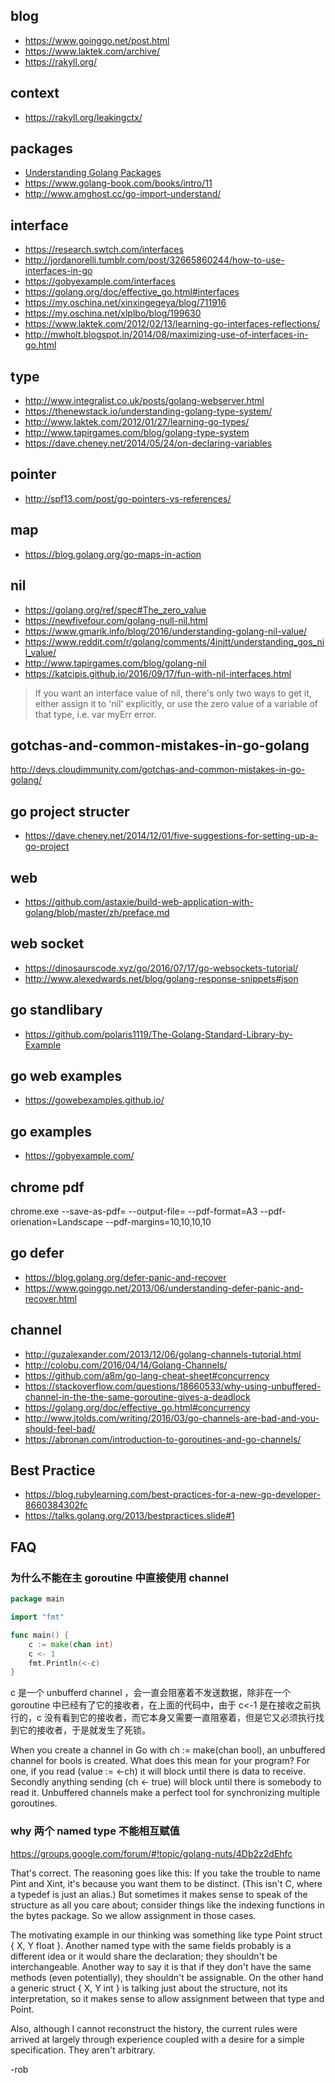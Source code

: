 ## blog

- https://www.goinggo.net/post.html
- https://www.laktek.com/archive/
- https://rakyll.org/

## context

- https://rakyll.org/leakingctx/

## packages

- [Understanding Golang Packages](https://thenewstack.io/understanding-golang-packages/)
- https://www.golang-book.com/books/intro/11
- http://www.amghost.cc/go-import-understand/

## interface

- https://research.swtch.com/interfaces
- http://jordanorelli.tumblr.com/post/32665860244/how-to-use-interfaces-in-go
- https://gobyexample.com/interfaces
- https://golang.org/doc/effective_go.html#interfaces
- https://my.oschina.net/xinxingegeya/blog/711916
- https://my.oschina.net/xlplbo/blog/199630
- https://www.laktek.com/2012/02/13/learning-go-interfaces-reflections/
- http://mwholt.blogspot.in/2014/08/maximizing-use-of-interfaces-in-go.html

## type

- http://www.integralist.co.uk/posts/golang-webserver.html
- https://thenewstack.io/understanding-golang-type-system/
- http://www.laktek.com/2012/01/27/learning-go-types/
- http://www.tapirgames.com/blog/golang-type-system
- https://dave.cheney.net/2014/05/24/on-declaring-variables

## pointer

- http://spf13.com/post/go-pointers-vs-references/

## map 

- https://blog.golang.org/go-maps-in-action

## nil

- https://golang.org/ref/spec#The_zero_value
- https://newfivefour.com/golang-null-nil.html
- https://www.gmarik.info/blog/2016/understanding-golang-nil-value/
- https://www.reddit.com/r/golang/comments/4injtt/understanding_gos_nil_value/
- http://www.tapirgames.com/blog/golang-nil
- https://katcipis.github.io/2016/09/17/fun-with-nil-interfaces.html

> If you want an interface value of nil, there's only two ways to get it, either assign it to 'nil' explicitly, or use the zero value of a variable of that type, i.e. var myErr error.

## gotchas-and-common-mistakes-in-go-golang

http://devs.cloudimmunity.com/gotchas-and-common-mistakes-in-go-golang/

## go project structer


- https://dave.cheney.net/2014/12/01/five-suggestions-for-setting-up-a-go-project

## web

- https://github.com/astaxie/build-web-application-with-golang/blob/master/zh/preface.md


## web socket

- https://dinosaurscode.xyz/go/2016/07/17/go-websockets-tutorial/
- http://www.alexedwards.net/blog/golang-response-snippets#json

## go standlibary

- https://github.com/polaris1119/The-Golang-Standard-Library-by-Example


## go web examples

- https://gowebexamples.github.io/

## go examples

- https://gobyexample.com/


## chrome pdf
chrome.exe --save-as-pdf=<url> --output-file=<path-to-file> --pdf-format=A3 --pdf-orienation=Landscape --pdf-margins=10,10,10,10


## go defer

- https://blog.golang.org/defer-panic-and-recover
- https://www.goinggo.net/2013/06/understanding-defer-panic-and-recover.html

## channel

- http://guzalexander.com/2013/12/06/golang-channels-tutorial.html
- http://colobu.com/2016/04/14/Golang-Channels/
- https://github.com/a8m/go-lang-cheat-sheet#concurrency
- https://stackoverflow.com/questions/18660533/why-using-unbuffered-channel-in-the-the-same-goroutine-gives-a-deadlock
- https://golang.org/doc/effective_go.html#concurrency
- http://www.jtolds.com/writing/2016/03/go-channels-are-bad-and-you-should-feel-bad/
- https://abronan.com/introduction-to-goroutines-and-go-channels/

## Best Practice

- https://blog.rubylearning.com/best-practices-for-a-new-go-developer-8660384302fc
- https://talks.golang.org/2013/bestpractices.slide#1

## FAQ

### 为什么不能在主 goroutine 中直接使用 channel

```go
package main

import "fmt"

func main() {
    c := make(chan int)    
    c <- 1   
    fmt.Println(<-c)
}
```

c 是一个 unbufferd channel ，会一直会阻塞着不发送数据，除非在一个 goroutine 中已经有了它的接收者，在上面的代码中，由于 c<-1 是在接收之前执行的，c 没有看到它的接收者，而它本身又需要一直阻塞着，但是它又必须执行找到它的接收者，于是就发生了死锁。

When you create a channel in Go with ch := make(chan bool), an unbuffered channel for bools is created. What does this mean for your program? For one, if you read (value := <-ch) it will block until there is data to receive. Secondly anything sending (ch <- true) will block until there is somebody to read it. Unbuffered channels make a perfect tool for synchronizing multiple goroutines.


### why 两个 named type 不能相互赋值

https://groups.google.com/forum/#!topic/golang-nuts/4Db2z2dEhfc

That's correct.
The reasoning goes like this: If you take the trouble to name Pint and
Xint, it's because you want them to be distinct.  (This isn't C, where
a typedef is just an alias.)  But sometimes it makes sense to speak of
the structure as all you care about; consider things like the indexing
functions in the bytes package.  So we allow assignment in those
cases.

The motivating example in our thinking was something like type Point
struct { X, Y float }.   Another named type with the same fields
probably is a different idea or it would share the declaration; they
shouldn't be interchangeable.  Another way to say it is that if they
don't have the same methods (even potentially), they shouldn't be
assignable.  On the other hand a generic struct { X, Y int } is
talking just about the structure, not its interpretation, so it makes
sense to allow assignment between that type and Point.

Also, although I cannot reconstruct the history, the current rules
were arrived at largely through experience coupled with a desire for a
simple specification.  They aren't arbitrary.

-rob

